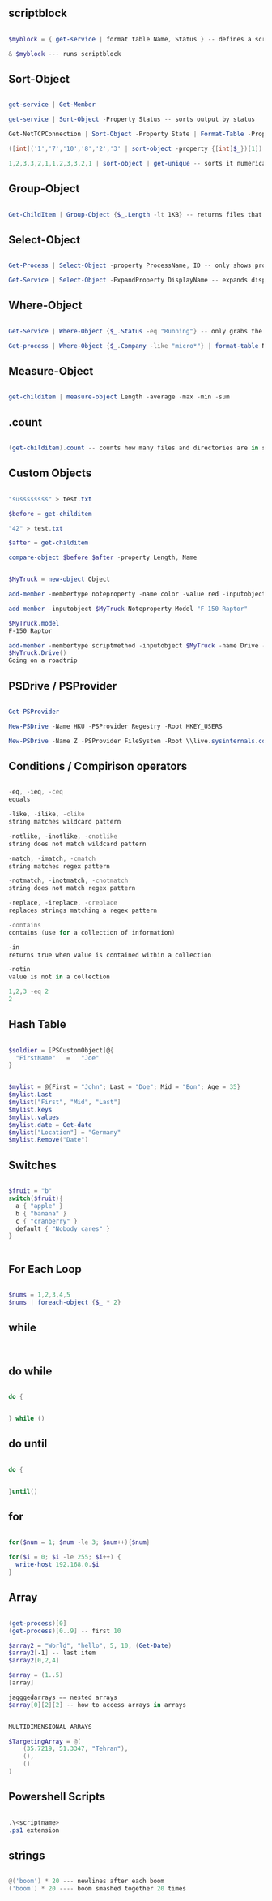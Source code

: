 ## scriptblock
```PowerShell

$myblock = { get-service | format table Name, Status } -- defines a scriptblock

& $myblock --- runs scriptblock

```

## Sort-Object
```powershell

get-service | Get-Member

get-service | Sort-Object -Property Status -- sorts output by status

Get-NetTCPConnection | Sort-Object -Property State | Format-Table -Property state, LocalAddress, localport -- sorts output by state and only displays state, address, and port

([int]('1','7','10','8','2','3' | sort-object -property {[int]$_})[1]).gettype() --- returns an int

1,2,3,3,2,1,1,2,3,3,2,1 | sort-object | get-unique -- sorts it numerically and only grab unique instances (Have to sort first)

```

## Group-Object
```powershell

Get-ChildItem | Group-Object {$_.Length -lt 1KB} -- returns files that are less than 1kb

```

## Select-Object
```powershell

Get-Process | Select-Object -property ProcessName, ID -- only shows processname and id

Get-Service | Select-Object -ExpandProperty DisplayName -- expands display name to see all info (CAN ONLY EXPAND 1 PROPERTY)

```

## Where-Object
```powershell

Get-Service | Where-Object {$_.Status -eq "Running"} -- only grabs the running services (when grabbing stuff from the pipeline use {} )

Get-process | Where-Object {$_.Company -like "micro*"} | format-table Name, Description, Company -- grabs only processes owned by microsoft and only display name, description, and company

```

## Measure-Object
```powershell

get-childitem | measure-object Length -average -max -min -sum


```

## .count
```powershell

(get-childitem).count -- counts how many files and directories are in specified directory

```

## Custom Objects
```powershell

"sussssssss" > test.txt

$before = get-childitem

"42" > test.txt

$after = get-childitem 

compare-object $before $after -property Length, Name


$MyTruck = new-object Object

add-member -membertype noteproperty -name color -value red -inputobject $MyTruck

add-member -inputobject $MyTruck Noteproperty Model "F-150 Raptor"

$MyTruck.model
F-150 Raptor

add-member -membertype scriptmethod -inputobject $MyTruck -name Drive -value { "Going on a roadtrip" }
$MyTruck.Drive()
Going on a roadtrip

```

## PSDrive / PSProvider
```powershell

Get-PSProvider

New-PSDrive -Name HKU -PSProvider Regestry -Root HKEY_USERS

New-PSDrive -Name Z -PSProvider FileSystem -Root \\live.sysinternals.com\tools

```

## Conditions / Compirison operators
```powershell

-eq, -ieq, -ceq
equals

-like, -ilike, -clike
string matches wildcard pattern

-notlike, -inotlike, -cnotlike
string does not match wildcard pattern

-match, -imatch, -cmatch
string matches regex pattern

-notmatch, -inotmatch, -cnotmatch
string does not match regex pattern

-replace, -ireplace, -creplace
replaces strings matching a regex pattern

-contains
contains (use for a collection of information)

-in
returns true when value is contained within a collection

-notin
value is not in a collection

1,2,3 -eq 2
2


```

## Hash Table
```powershell

$soldier = [PSCustomObject]@{
  "FirstName"   =   "Joe"
}


$mylist = @{First = "John"; Last = "Doe"; Mid = "Bon"; Age = 35}
$mylist.Last
$mylist["First", "Mid", "Last"]
$mylist.keys
$mylist.values
$mylist.date = Get-date
$mylist["Location"] = "Germany"
$mylist.Remove("Date")

```

## Switches
```powershell

$fruit = "b"
switch($fruit){
  a { "apple" }
  b { "banana" }
  c { "cranberry" }
  default { "Nobody cares" }
}
  
```

## For Each Loop
```powershell

$nums = 1,2,3,4,5
$nums | foreach-object {$_ * 2}

```

## while
```powershell



```

## do while
```powershell

do {


} while ()

```

## do until
```powershell

do {


}until()

```

## for 
```powershell

for($num = 1; $num -le 3; $num++){$num}

for($i = 0; $i -le 255; $i++) {
  write-host 192.168.0.$i
}

```

## Array
```powershell

(get-process)[0]
(get-process)[0..9] -- first 10

$array2 = "World", "hello", 5, 10, (Get-Date)
$array2[-1] -- last item
$array2[0,2,4]

$array = (1..5)
[array]

jagggedarrays == nested arrays
$array[0][2][2] -- how to access arrays in arrays


MULTIDIMENSIONAL ARRAYS

$TargetingArray = @(
    (35.7219, 51.3347, "Tehran"), 
    (), 
    ()
)

```

## Powershell Scripts 
```powershell

.\<scriptname>
.ps1 extension

```

## strings
```powershell

@('boom') * 20 --- newlines after each boom
('boom') * 20 ---- boom smashed together 20 times

```

## 
```powershell



```

